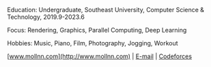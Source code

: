 Education: Undergraduate, Southeast University, Computer Science & Technology, 2019.9-2023.6

Focus: Rendering, Graphics, Parallel Computing, Deep Learning

Hobbies: Music, Piano, Film, Photography, Jogging, Workout

[www.mollnn.com](http://www.mollnn.com)		|			[E-mail](1084918073@qq.com)     |   [Codeforces](https://codeforces.com/profile/mollnn)
